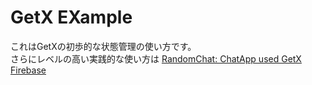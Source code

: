 # GetX EXample

これはGetXの初歩的な状態管理の使い方です。<br>
さらにレベルの高い実践的な使い方は
[RandomChat: ChatApp used GetX Firebase ](https://github.com/GatiNeet/random_chat)
